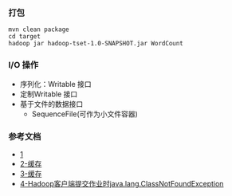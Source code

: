 ### 打包
```
mvn clean package
cd target
hadoop jar hadoop-tset-1.0-SNAPSHOT.jar WordCount
```

### I/O 操作
- 序列化：Writable 接口
- 定制Writable 接口
- 基于文件的数据接口
  - SequenceFile(可作为小文件容器)

### 参考文档
- [1](https://blog.csdn.net/qq_39327985/article/details/82991659)
- [2-缓存](https://blog.csdn.net/fhx007/article/details/45491767)
- [3-缓存](https://blog.csdn.net/xiaolang85/article/details/11782539)
- [4-Hadoop客户端提交作业时java.lang.ClassNotFoundException](https://blog.csdn.net/yaoxtao/article/details/64921060)

